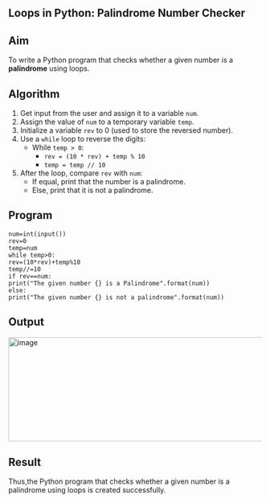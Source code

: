 ## Loops in Python: Palindrome Number Checker

## Aim
To write a Python program that checks whether a given number is a **palindrome** using loops.

## Algorithm
1. Get input from the user and assign it to a variable `num`.
2. Assign the value of `num` to a temporary variable `temp`.
3. Initialize a variable `rev` to 0 (used to store the reversed number).
4. Use a `while` loop to reverse the digits:
   - While `temp > 0`:
     - `rev = (10 * rev) + temp % 10`
     - `temp = temp // 10`
5. After the loop, compare `rev` with `num`:
   - If equal, print that the number is a palindrome.
   - Else, print that it is not a palindrome.

## Program
```
num=int(input())
rev=0
temp=num
while temp>0:
rev=(10*rev)+temp%10
temp//=10
if rev==num:
print("The given number {} is a Palindrome".format(num))
else:
print("The given number {} is not a palindrome".format(num))
```

## Output
<img width="827" height="207" alt="image" src="https://github.com/user-attachments/assets/84e1947b-8cfd-48ca-95fc-c6cf151ec40a" />

## Result
Thus,the Python program that checks whether a given number is a palindrome using loops is
created successfully.
